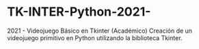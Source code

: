 # TK-INTER-Python-2021-
2021 - Videojuego Básico en Tkinter (Académico)  Creación de un videojuego primitivo en Python utilizando la  biblioteca Tkinter.
